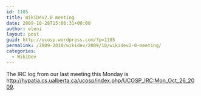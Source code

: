 ```yaml
---
id: 1105
title: WikiDev2.0 meeting
date: 2009-10-28T15:06:31+00:00
author: eleni
layout: post
guid: http://ucosp.wordpress.com/?p=1105
permalink: /2009-2010/wikidev/2009/10/wikidev2-0-meeting/
categories:
  - WikiDev
---
```

The IRC log from our last meeting this Monday is h[ttp://hypatia.cs.ualberta.ca/ucosp/index.php/UCOSP\_IRC:Mon\_Oct\_26\_2009](http://hypatia.cs.ualberta.ca/ucosp/index.php/UCOSP_IRC:Mon_Oct_26_2009).